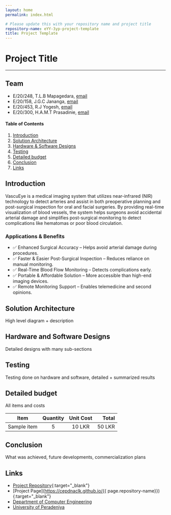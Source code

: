 ```yaml
---
layout: home
permalink: index.html

# Please update this with your repository name and project title
repository-name: eYY-3yp-project-template
title: Project Template
---
```


[comment]: # "This is the standard layout for the project, but you can clean this and use your own template"

# Project Title

---

## Team
-  E/20/248, T.L.B Mapagedara, [email](mailto:e2024@eng.pdn.ac.lk)
-  E/20/158, J.G.C Jananga, [email](mailto:e2024@eng.pdn.ac.lk)
-  E/20/453, R.J Yogesh, [email](mailto:e2024@eng.pdn.ac.lk)
-  E/20/300, H.A.M.T Prasadinie, [email](mailto:e2024@eng.pdn.ac.lk)


<!-- Image (photo/drawing of the final hardware) should be here -->

<!-- This is a sample image, to show how to add images to your page. To learn more options, please refer [this](https://projects.ce.pdn.ac.lk/docs/faq/how-to-add-an-image/) -->

<!-- ![Sample Image](./images/sample.png) -->

#### Table of Contents
1. [Introduction](#introduction)
2. [Solution Architecture](#solution-architecture )
3. [Hardware & Software Designs](#hardware-and-software-designs)
4. [Testing](#testing)
5. [Detailed budget](#detailed-budget)
6. [Conclusion](#conclusion)
7. [Links](#links)

## Introduction

VascuEye is a medical imaging system that utilizes near-infrared (NIR) technology to detect arteries and assist in both preoperative planning and post-surgical inspection for oral and facial surgeries. By providing real-time visualization of blood vessels, the system helps surgeons avoid accidental arterial damage and simplifies post-surgical monitoring to detect complications like hematomas or poor blood circulation.

### Applications & Benefits
- ✅ Enhanced Surgical Accuracy – Helps avoid arterial damage during procedures.
- ✅ Faster & Easier Post-Surgical Inspection – Reduces reliance on manual monitoring.
- ✅ Real-Time Blood Flow Monitoring – Detects complications early.
- ✅ Portable & Affordable Solution – More accessible than high-end imaging devices.
- ✅ Remote Monitoring Support – Enables telemedicine and second opinions.


## Solution Architecture

High level diagram + description

## Hardware and Software Designs

Detailed designs with many sub-sections

## Testing

Testing done on hardware and software, detailed + summarized results

## Detailed budget

All items and costs

| Item          | Quantity  | Unit Cost  | Total  |
| ------------- |:---------:|:----------:|-------:|
| Sample item   | 5         | 10 LKR     | 50 LKR |

## Conclusion

What was achieved, future developments, commercialization plans

## Links

- [Project Repository]((https://github.com/cepdnaclk/e20-3yp-Vascueye)){:target="_blank"}
- [Project Page](https://cepdnaclk.github.io/{{ page.repository-name}}){:target="_blank"}
- [Department of Computer Engineering](http://www.ce.pdn.ac.lk/)
- [University of Peradeniya](https://eng.pdn.ac.lk/)

[//]: # (Please refer this to learn more about Markdown syntax)
[//]: # (https://github.com/adam-p/markdown-here/wiki/Markdown-Cheatsheet)

